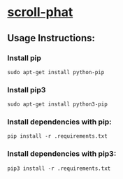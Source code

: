 # [scroll-phat]

## Usage Instructions:

### Install pip
`sudo apt-get install python-pip`

### Install pip3
`sudo apt-get install python3-pip`

### Install dependencies with pip:
`pip install -r .requirements.txt`

### Install dependencies with pip3:
`pip3 install -r .requirements.txt`

[scroll-phat]: https://shop.pimoroni.com/products/scroll-phat